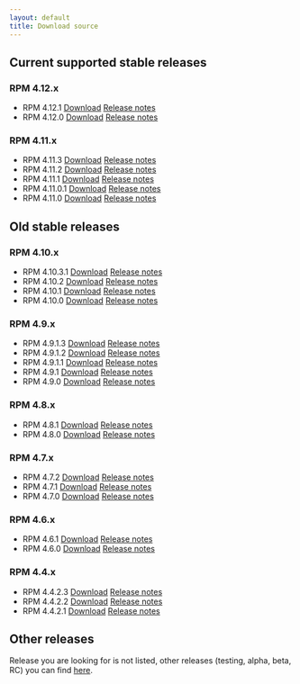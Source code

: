 ```yaml
---
layout: default
title: Download source
---
```


## Current supported stable releases

### RPM 4.12.x

* RPM 4.12.1 [Download](https://github.com/rpm-software-management/rpm/archive/rpm-4.12.0.1-release.tar.gz) [Release notes](https://github.com/rpm-software-management/rpm/releases/tag/rpm-4.12.0.1-release)
* RPM 4.12.0 [Download](https://github.com/rpm-software-management/rpm/archive/rpm-4.12.0-release.tar.gz) [Release notes](https://github.com/rpm-software-management/rpm/releases/tag/rpm-4.12.0-release)

### RPM 4.11.x

* RPM 4.11.3 [Download](https://github.com/rpm-software-management/rpm/archive/rpm-4.11.3-release.tar.gz) [Release notes](https://github.com/rpm-software-management/rpm/releases/tag/rpm-4.11.3-release)
* RPM 4.11.2 [Download](https://github.com/rpm-software-management/rpm/archive/rpm-4.11.2-release.tar.gz) [Release notes](https://github.com/rpm-software-management/rpm/releases/tag/rpm-4.11.2-release)
* RPM 4.11.1 [Download](https://github.com/rpm-software-management/rpm/archive/rpm-4.11.1-release.tar.gz) [Release notes](https://github.com/rpm-software-management/rpm/releases/tag/rpm-4.11.1-release)
* RPM 4.11.0.1 [Download](https://github.com/rpm-software-management/rpm/archive/rpm-4.11.0.1-release.tar.gz) [Release notes](https://github.com/rpm-software-management/rpm/releases/tag/rpm-4.11.0.1-release)
* RPM 4.11.0 [Download](https://github.com/rpm-software-management/rpm/archive/rpm-4.11.0-release.tar.gz) [Release notes](https://github.com/rpm-software-management/rpm/releases/tag/rpm-4.11.0-release)

## Old stable releases


### RPM 4.10.x

* RPM 4.10.3.1 [Download](https://github.com/rpm-software-management/rpm/archive/rpm-4.10.3.1-release.tar.gz) [Release notes](https://github.com/rpm-software-management/rpm/releases/tag/rpm-4.10.3.1-release)
* RPM 4.10.2 [Download](https://github.com/rpm-software-management/rpm/archive/rpm-4.10.2-release.tar.gz) [Release notes](https://github.com/rpm-software-management/rpm/releases/tag/rpm-4.10.2-release)
* RPM 4.10.1 [Download](https://github.com/rpm-software-management/rpm/archive/rpm-4.10.1.tar.gz) [Release notes](https://github.com/rpm-software-management/rpm/releases/tag/rpm-4.10.1)
* RPM 4.10.0 [Download](https://github.com/rpm-software-management/rpm/archive/rpm-4.10.0.tar.gz) [Release notes](https://github.com/rpm-software-management/rpm/releases/tag/rpm-4.10.0)

### RPM 4.9.x

* RPM 4.9.1.3 [Download](https://github.com/rpm-software-management/rpm/archive/rpm-4.9.1.3-release.tar.gz) [Release notes](https://github.com/rpm-software-management/rpm/releases/tag/rpm-4.9.1.3-release)
* RPM 4.9.1.2 [Download](https://github.com/rpm-software-management/rpm/archive/rpm-4.9.1.2-release.tar.gz) [Release notes](https://github.com/rpm-software-management/rpm/releases/tag/rpm-4.9.1.2-release)
* RPM 4.9.1.1 [Download](https://github.com/rpm-software-management/rpm/archive/rpm-4.9.1.1-release.tar.gz) [Release notes](https://github.com/rpm-software-management/rpm/releases/tag/rpm-4.9.1.1-release)
* RPM 4.9.1 [Download](https://github.com/rpm-software-management/rpm/archive/rpm-4.9.1-release.tar.gz) [Release notes](https://github.com/rpm-software-management/rpm/releases/tag/rpm-4.9.1-release)
* RPM 4.9.0 [Download](https://github.com/rpm-software-management/rpm/archive/rpm-4.9.0.tar.gz) [Release notes](https://github.com/rpm-software-management/rpm/releases/tag/rpm-4.9.0)

### RPM 4.8.x

* RPM 4.8.1 [Download](https://github.com/rpm-software-management/rpm/archive/rpm-4.8.1-release.tar.gz) [Release notes](https://github.com/rpm-software-management/rpm/releases/tag/rpm-4.8.1-release)
* RPM 4.8.0 [Download](https://github.com/rpm-software-management/rpm/archive/rpm-4.8.0-release.tar.gz) [Release notes](https://github.com/rpm-software-management/rpm/releases/tag/rpm-4.8.0-release)

### RPM 4.7.x

* RPM 4.7.2 [Download](https://github.com/rpm-software-management/rpm/archive/rpm-4.7.2-release.tar.gz) [Release notes](https://github.com/rpm-software-management/rpm/releases/tag/rpm-4.7.2-release)
* RPM 4.7.1 [Download](https://github.com/rpm-software-management/rpm/archive/rpm-4.7.1-release.tar.gz) [Release notes](https://github.com/rpm-software-management/rpm/releases/tag/rpm-4.7.1-release)
* RPM 4.7.0 [Download](https://github.com/rpm-software-management/rpm/archive/rpm-4.7.0.tar.gz) [Release notes](https://github.com/rpm-software-management/rpm/releases/tag/rpm-4.7.0)

### RPM 4.6.x

* RPM 4.6.1 [Download](https://github.com/rpm-software-management/rpm/archive/rpm-4.6.1-release.tar.gz) [Release notes](https://github.com/rpm-software-management/rpm/releases/tag/rpm-4.6.1-release)
* RPM 4.6.0 [Download](https://github.com/rpm-software-management/rpm/archive/rpm-4.6.0-release.tar.gz) [Release notes](https://github.com/rpm-software-management/rpm/releases/tag/rpm-4.6.0-release)

### RPM 4.4.x

* RPM 4.4.2.3 [Download](https://github.com/rpm-software-management/rpm/archive/rpm-4.4.2.3-release.tar.gz) [Release notes](https://github.com/rpm-software-management/rpm/releases/tag/rpm-4.4.2.3-release)
* RPM 4.4.2.2 [Download](https://github.com/rpm-software-management/rpm/archive/rpm-4.4.2.2-release.tar.gz) [Release notes](https://github.com/rpm-software-management/rpm/releases/tag/rpm-4.4.2.2-release)
* RPM 4.4.2.1 [Download](https://github.com/rpm-software-management/rpm/archive/rpm-4.4.2.1-release.tar.gz) [Release notes](https://github.com/rpm-software-management/rpm/releases/tag/rpm-4.4.2.1-release)


## Other releases
Release you are looking for is not listed, other releases (testing, alpha, beta, RC) you can find [here](https://github.com/rpm-software-management/rpm/releases).
